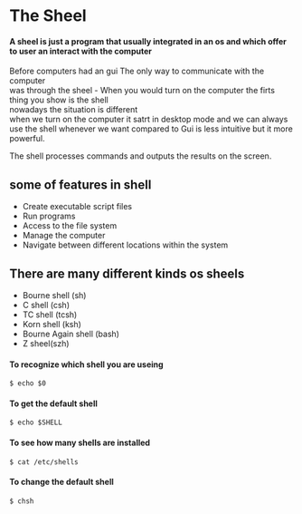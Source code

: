 # The Sheel

#### A sheel is just a program that usually integrated in an os and which offer to user an interact with the computer

Before computers had an gui The only way to communicate with the computer   
was through the sheel - When you would turn on the computer the firts thing you show is the shell   
nowadays the situation is different   
when we turn on the computer it satrt in desktop mode and we can always use the shell whenever we want
compared to Gui is less intuitive but it more powerful.


The shell processes commands and outputs the results on the screen.  

## some of features in shell

* Create executable script files
* Run programs 
* Access to the file system 
* Manage the computer
* Navigate between different locations within the system


## There are many different kinds os sheels

* Bourne shell (sh)
* C shell (csh)
* TC shell (tcsh)
* Korn shell (ksh)
* Bourne Again shell (bash)
* Z sheel(szh)

#### To recognize which shell you are useing

``` 
$ echo $0
```

#### To get the default shell
``` 
$ echo $SHELL
```

#### To see how many shells are installed
``` 
$ cat /etc/shells
```
#### To change the default shell
``` 
$ chsh
```

